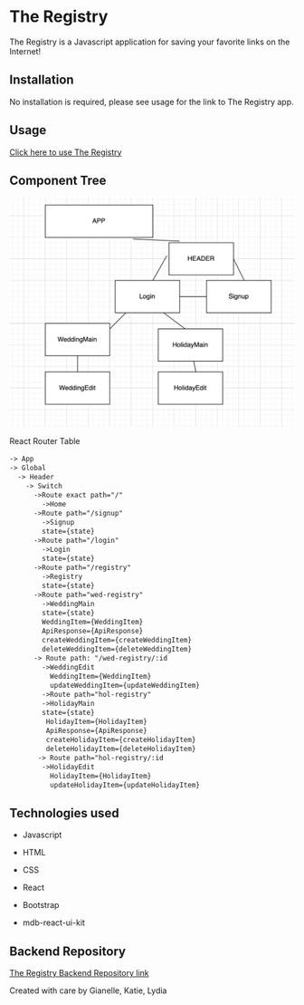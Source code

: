 # The Registry

The Registry is a Javascript application for saving your favorite links on the Internet!

## Installation

No installation is required, please see usage for the link to The Registry app.

## Usage

<a href="https://the-registry.netlify.app/">Click here to use The Registry</a>

## Component Tree

<img src="./registrycomponents.png" alt="component tree">

React Router Table 

    -> App
    -> Global
      -> Header
        -> Switch
          ->Route exact path="/"
            ->Home
          ->Route path="/signup"
            ->Signup
            state={state}
          ->Route path="/login"
            ->Login
            state={state}
          ->Route path="/registry"
            ->Registry
            state={state}
          ->Route path="wed-registry"
            ->WeddingMain
            state={state}
            WeddingItem={WeddingItem}
            ApiResponse={ApiResponse}
            createWeddingItem={createWeddingItem} 
            deleteWeddingItem={deleteWeddingItem}
          -> Route path: "/wed-registry/:id
            ->WeddingEdit
              WeddingItem={WeddingItem}
              updateWeddingItem={updateWeddingItem} 
            ->Route path="hol-registry"
            ->HolidayMain
            state={state}
             HolidayItem={HolidayItem}
             ApiResponse={ApiResponse}
             createHolidayItem={createHolidayItem} 
             deleteHolidayItem={deleteHolidayItem}
           -> Route path="hol-registry/:id
            ->HolidayEdit
              HolidayItem={HolidayItem}
              updateHolidayItem={updateHolidayItem}

## Technologies used

- Javascript

- HTML

- CSS

- React

- Bootstrap

- mdb-react-ui-kit


## Backend Repository

[The Registry Backend Repository link](https://github.com/katiepestotnik/the-registry-backend)

Created with care by Gianelle, Katie, Lydia
